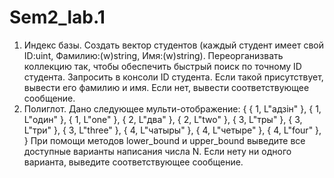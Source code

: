 # Sem2_lab.1

1. Индекс базы.
Создать вектор студентов (каждый студент имеет свой ID:uint, Фамилию:(w)string, Имя:(w)string). 
Переорганизвать коллекцию так, чтобы обеспечить быстрый поиск по точному ID студента.
Запросить в консоли ID студента. Если такой присутствует, вывести его фамилию и имя. Если нет, вывести соответствующее сообщение.
2. Полиглот.
Дано следующее мульти-отображение:
{
	{ 1, L"адзін" },
	{ 1, L"один" },
	{ 1, L"one" },
	{ 2, L"два" },
	{ 2, L"two" },
	{ 3, L"тры" },
	{ 3, L"три" },
	{ 3, L"three" },
	{ 4, L"чатыры" },
	{ 4, L"четыре" },
	{ 4, L"four" },
}
При помощи методов lower_bound и upper_bound выведите все доступные варианты написания числа N. Если нету ни одного варианта, выведите соответствующее сообщение.
